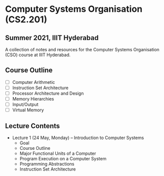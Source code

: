# Computer Systems Organisation (CS2.201)
## Summer 2021, IIIT Hyderabad

A collection of notes and resources for the Computer Systems Organisation (CSO) course at IIIT Hyderabad.

## Course Outline
- [ ] Computer Arithmetic
- [ ] Instruction Set Architecture
- [ ] Processor Architecture and Design
- [ ] Memory Hierarchies
- [ ] Input/Output
- [ ] Virtual Memory

## Lecture Contents
* Lecture 1 (24 May, Monday) – Introduction to Computer Systems
    - Goal
    - Course Outline
    - Major Functional Units of a Computer
    - Program Execution on a Computer System
    - Programming Abstractions
    - Instruction Set Architecture
